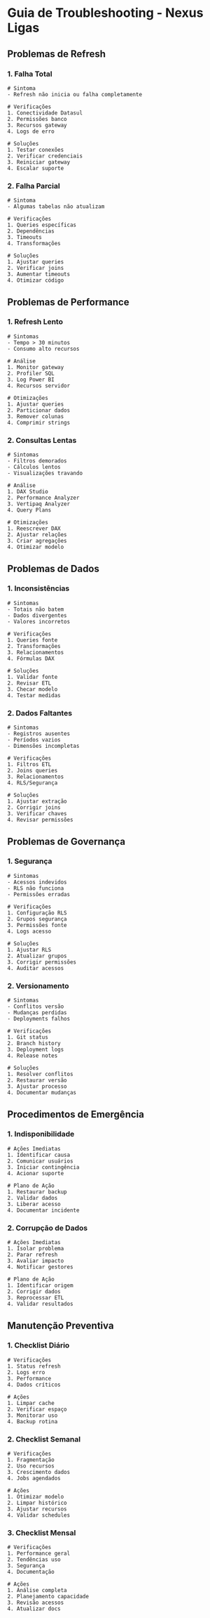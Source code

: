 # Guia de Troubleshooting - Nexus Ligas

## Problemas de Refresh

### 1. Falha Total
```text
# Sintoma
- Refresh não inicia ou falha completamente

# Verificações
1. Conectividade Datasul
2. Permissões banco
3. Recursos gateway
4. Logs de erro

# Soluções
1. Testar conexões
2. Verificar credenciais
3. Reiniciar gateway
4. Escalar suporte
```

### 2. Falha Parcial
```text
# Sintoma
- Algumas tabelas não atualizam

# Verificações
1. Queries específicas
2. Dependências
3. Timeouts
4. Transformações

# Soluções
1. Ajustar queries
2. Verificar joins
3. Aumentar timeouts
4. Otimizar código
```

## Problemas de Performance

### 1. Refresh Lento
```text
# Sintomas
- Tempo > 30 minutos
- Consumo alto recursos

# Análise
1. Monitor gateway
2. Profiler SQL
3. Log Power BI
4. Recursos servidor

# Otimizações
1. Ajustar queries
2. Particionar dados
3. Remover colunas
4. Comprimir strings
```

### 2. Consultas Lentas
```text
# Sintomas
- Filtros demorados
- Cálculos lentos
- Visualizações travando

# Análise
1. DAX Studio
2. Performance Analyzer
3. Vertipaq Analyzer
4. Query Plans

# Otimizações
1. Reescrever DAX
2. Ajustar relações
3. Criar agregações
4. Otimizar modelo
```

## Problemas de Dados

### 1. Inconsistências
```text
# Sintomas
- Totais não batem
- Dados divergentes
- Valores incorretos

# Verificações
1. Queries fonte
2. Transformações
3. Relacionamentos
4. Fórmulas DAX

# Soluções
1. Validar fonte
2. Revisar ETL
3. Checar modelo
4. Testar medidas
```

### 2. Dados Faltantes
```text
# Sintomas
- Registros ausentes
- Períodos vazios
- Dimensões incompletas

# Verificações
1. Filtros ETL
2. Joins queries
3. Relacionamentos
4. RLS/Segurança

# Soluções
1. Ajustar extração
2. Corrigir joins
3. Verificar chaves
4. Revisar permissões
```

## Problemas de Governança

### 1. Segurança
```text
# Sintomas
- Acessos indevidos
- RLS não funciona
- Permissões erradas

# Verificações
1. Configuração RLS
2. Grupos segurança
3. Permissões fonte
4. Logs acesso

# Soluções
1. Ajustar RLS
2. Atualizar grupos
3. Corrigir permissões
4. Auditar acessos
```

### 2. Versionamento
```text
# Sintomas
- Conflitos versão
- Mudanças perdidas
- Deployments falhos

# Verificações
1. Git status
2. Branch history
3. Deployment logs
4. Release notes

# Soluções
1. Resolver conflitos
2. Restaurar versão
3. Ajustar processo
4. Documentar mudanças
```

## Procedimentos de Emergência

### 1. Indisponibilidade
```text
# Ações Imediatas
1. Identificar causa
2. Comunicar usuários
3. Iniciar contingência
4. Acionar suporte

# Plano de Ação
1. Restaurar backup
2. Validar dados
3. Liberar acesso
4. Documentar incidente
```

### 2. Corrupção de Dados
```text
# Ações Imediatas
1. Isolar problema
2. Parar refresh
3. Avaliar impacto
4. Notificar gestores

# Plano de Ação
1. Identificar origem
2. Corrigir dados
3. Reprocessar ETL
4. Validar resultados
```

## Manutenção Preventiva

### 1. Checklist Diário
```text
# Verificações
1. Status refresh
2. Logs erro
3. Performance
4. Dados críticos

# Ações
1. Limpar cache
2. Verificar espaço
3. Monitorar uso
4. Backup rotina
```

### 2. Checklist Semanal
```text
# Verificações
1. Fragmentação
2. Uso recursos
3. Crescimento dados
4. Jobs agendados

# Ações
1. Otimizar modelo
2. Limpar histórico
3. Ajustar recursos
4. Validar schedules
```

### 3. Checklist Mensal
```text
# Verificações
1. Performance geral
2. Tendências uso
3. Segurança
4. Documentação

# Ações
1. Análise completa
2. Planejamento capacidade
3. Revisão acessos
4. Atualizar docs
```